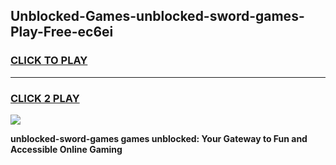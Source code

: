 
## Unblocked-Games-unblocked-sword-games-Play-Free-ec6ei
<h3>
<a href="https://premium76.site?title=unblocked-sword-games&ref=15A">CLICK TO PLAY</a></h3>
<hr>

<h3>
<a href="https://premium76.site?title=unblocked-sword-games&ref=15A">CLICK 2 PLAY</a>
  
</h3>

<a href="https://premium76.site?title=unblocked-sword-games&ref=15A"><img src="https://clearcache.store/games.png"></a>


**unblocked-sword-games games unblocked: Your Gateway to Fun and Accessible Online Gaming**
